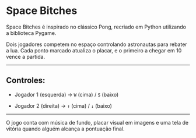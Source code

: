 # Space Bitches
Space Bitches é inspirado no clássico Pong, recriado em Python utilizando a biblioteca Pygame.

Dois jogadores competem no espaço controlando astronautas para rebater a lua. Cada ponto marcado atualiza o placar, e o primeiro a chegar em 10 vence a partida.

---
## Controles:

- Jogador 1 (esquerda) → `W` (cima) / `S` (baixo)

- Jogador 2 (direita) → `↑` (cima) / `↓` (baixo)
---
O jogo conta com música de fundo, placar visual em imagens e uma tela de vitória quando alguém alcança a pontuação final.
